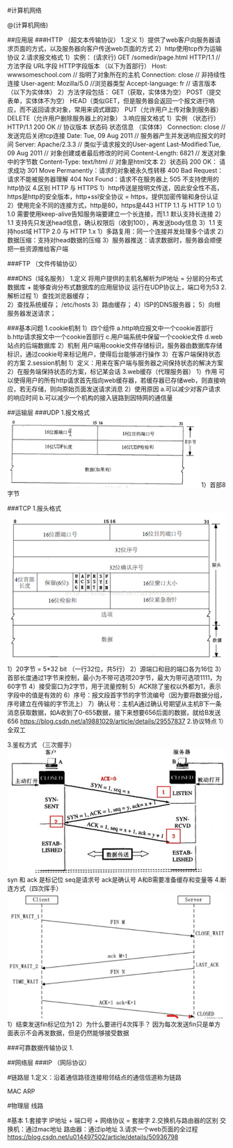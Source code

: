 #计算机网络

@(计算机网络)

##应用层 
###HTTP （超文本传输协议）
1.定义
1）提供了web客户向服务器请求页面的方式，以及服务器向客户传送web页面的方式
2）http使用tcp作为运输协议
2.请求报文格式
1）实例：
(请求行)
GET /somedir/page.html HTTP/1.1 // 方法字段 URL字段 HTTP字段版本
（以下为首部行）
Host: wwwsomeschool.com  // 指明了对象所在的主机
Connection: close // 非持续性连接
User-agent: Mozilla/5.0 //浏览器类型
Accept-language: fr // 语言版本
（以下为实体体）
2）方法字段包括：
GET（获取，实体体为空） POST（提交表单，实体体不为空） HEAD（类似GET，但是服务器会返回一个报文进行响应，而不返回请求对象，常用来调式跟踪） PUT（允许用户上传对象到服务器） DELETE（允许用户删除服务器上的对象）
3.响应报文格式
1）实例
（状态行）
HTTP/1.1 200 OK // 协议版本 状态码 状态信息 
（实体体）
Connection: close // 发送完后关闭tcp连接 
Date: Tue, 09 Aug 2011 // 服务器产生并发送响应报文的时间
Server: Apache/2.3.3 // 类似于请求报文的User-agent
Last-Modified:Tue, 09 Aug 2011 // 对象创建或者最后修改的时间
Content-Length: 6821 // 发送对象中的字节数
Content-Type: text/html // 对象是html文本
2）状态码
200 OK： 请求成功
301 Move Permanently：请求的对象被永久性转移
400 Bad Request：请求不能被服务器理解
404 Not Found：请求不在服务器上
505 不支持使用的http协议
4.区别
HTTP 与 HTTPS
1）http传送是按明文传送，因此安全性不高，https是http的安全版本，http+ssl安全协议 = https，提供加密传输和身份认证
2）使用完全不同的连接方式，http是80，https是443
HTTP 1.1 与 HTTP 1.0
1）1.0 需要使用keep-alive告知服务端要建立一个长连接，而1.1 默认支持长连接
2）1.1 支持先只发送head信息，确认权限后（收到100），再发送body信息
3）1.1 支持host域
HTTP 2.0 与 HTTP 1.x
1）多路复用：同一个连接并发处理多个请求
2）数据压缩：支持对head数据的压缩
3）服务器推送：请求数据时，服务器会顺便把一些资源推给客户端

###FTP （文件传输协议）

###DNS（域名服务）
1.定义
将用户提供的主机名解析为IP地址 = 分层的分布式数据库 + 能够查询分布式数据库的应用层协议
运行在UDP协议上，端口号为53
2.解析过程
1）查找浏览器缓存；	
2）查找系统缓存；	/etc/hosts
3）路由缓存；
4）ISP的DNS服务器；
5）向根服务器发送请求；

###基本问题
1.cookie机制
1）四个组件
a.http响应报文中一个cookie首部行
b.http请求报文中一个cookie首部行
c.用户端系统中保留一个cookie文件
d.web站点的后端数据库
2）机制
用户端用cookie文件存储标识，服务器由数据库存储标识，通过cookie号来标记用户，使得后台能够进行操作
3）在客户端保持状态的方案
2.session机制
1）定义：用来在客户端与服务器之间保持状态的解决方案
2）在服务端保持状态的方案，标记某会话
3.web缓存（代理服务器）
1）作用
可以使得用户的所有http请求首先指向web缓存器，若缓存器已存储web，则直接响应，若无存储，则向原始页面发送请求消息
2）使用原因
a.可以减少对客户请求的响应时间
b.可以减少一个机构的接入链路到因特网的通信量

##运输层
###UDP
1.报文格式
![Alt text](./1528899331787.png)
1）首部8字节

###TCP
1.报头格式
![Alt text](./1528897752543.png)
1）20字节 = 5*32 bit （一行32位，共5行）
2）源端口和目的端口各为16位
3）首部长度通过1字节来控制，最小为不带可选项20字节，最大为带可选项1111，为60字节
4）接受窗口为2字节，用于流量控制
5）ACK除了鉴权以外都为1，表示字段中的值是有效的
6）序号：报文段首字节的字节流编号（因为要将数据分组，序号建立在传输的字节流上）
7）确认号：主机A通过确认号期望从主机B下一条消息获取数据，如A收到了0-655数据，接下来想要656后面的数据，就给B发送656
https://blog.csdn.net/a19881029/article/details/29557837
2.协议特点
1）全双工

3.鉴权方式 （三次握手）
![Alt text](./1528900500514.png)
syn 和 ack 是标记位
seq是请求号
ack是确认号
A和B需要准备缓存和变量等
4.断连方式（四次挥手）
![Alt text](./1528901145534.png)
1）结束发送fin标记位为1
2）为什么要进行4次挥手？
因为每次发送fin只是单方面表示不会再发数据，但是仍然能够接受数据

###可靠数据传输协议
1.

##网络层
###IP （网际协议）
 
#链路层
1.定义：沿着通信路径连接相邻结点的通信信道称为链路

MAC
ARP

#物理层
线路

#基本
1.套接字
IP地址 + 端口号 + 网络协议 = 套接字
2.交换机与路由器的区别
交换机：通过mac地址
路由器：通过ip地址
3.请求一个web页面的全过程
https://blog.csdn.net/u014497502/article/details/50936798
